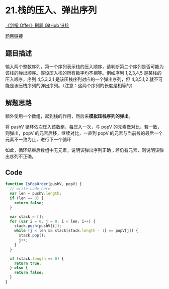 # 21.栈的压入、弹出序列

[《剑指 Offer》刷题 GitHub 链接](https://github.com/zhning12/Coding-Interviews)

[题目链接](https://www.nowcoder.com/practice/d77d11405cc7470d82554cb392585106?tpId=13&tqId=11174&rp=2&ru=/ta/coding-interviews&qru=/ta/coding-interviews/question-ranking&tPage=2)

## 题目描述

输入两个整数序列，第一个序列表示栈的压入顺序，请判断第二个序列是否可能为该栈的弹出顺序。假设压入栈的所有数字均不相等。例如序列 1,2,3,4,5 是某栈的压入顺序，序列 4,5,3,2,1 是该压栈序列对应的一个弹出序列，但 4,3,5,1,2 就不可能是该压栈序列的弹出序列。（注意：这两个序列的长度是相等的）

## 解题思路

额外使用一个数组，起到栈的作用，然后来**模拟压栈序列的弹出**。

将 pushV 循环依次压入该数组，每压入一次，与 popV 的元素做对比，若一致，则弹出，popV 的元素后移，继续对比，一直到 popV 的元素与当前栈的最后一个元素不一致为止，进行下一个循环

如此，循环结束后数组中无元素，说明该弹出序列正确；若仍有元素，则说明该弹出序列不正确。

## Code

```javascript
function IsPopOrder(pushV, popV) {
  // write code here
  var len = pushV.length;
  if (len == 0) {
    return false;
  }

  var stack = [];
  for (var i = 0, j = 0; i < len; i++) {
    stack.push(pushV[i]);
    while (j < len && stack[stack.length - 1] == popV[j]) {
      stack.pop();
      j++;
    }
  }

  if (stack.length == 0) {
    return true;
  } else {
    return false;
  }
}
```
